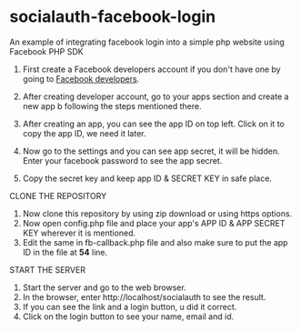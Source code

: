 # socialauth-facebook-login

An example of integrating facebook login into a simple php website using Facebook PHP SDK

1. First create a Facebook developers account if you don't have one by going to <a href="https://www.developers.facebook.com">Facebook developers</a>.
2. After creating developer account, go to your apps section and create a new app b following the steps mentioned there.

3. After creating an app, you can see the app ID on top left. Click on it to copy the app ID, we need it later.
4. Now go to the settings and you can see app secret, it will be hidden. Enter your facebook password to see the app secret.
5. Copy the secret key and keep app ID & SECRET KEY in safe place.

CLONE THE REPOSITORY
1. Now clone this repository by using zip download or using https options.
2. Now open config.php file and place your app's APP ID & APP SECRET KEY wherever it is mentioned.
3. Edit the same in fb-callback.php file and also make sure to put the app ID in the file at <strong>54</strong> line.

START THE SERVER
1. Start the server and go to the web browser.
2. In the browser, enter http://localhost/socialauth  to see the result.
3. If you can see the link and a login button, u did it correct.
4. Click on the login button to see your name, email and id.

<!--
After making users Signin into the website using facebook login (facebook-php-sdk), a unique code will be attached to the //redirect uri.

//Using this code an access token will be generated.
-->
